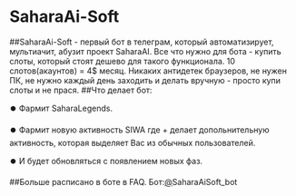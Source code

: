 # SaharaAi-Soft
##SaharaAi-Soft - первый бот в телеграм, который автоматизирует, мультиачит, абузит проект SaharaAI.
Все что нужно для бота - купить слоты, который стоят дешево для такого функционала.
10 слотов(акаунтов) = 4$ месяц.
Никаких антидетек браузеров, не нужен ПК, не нужно каждый день заходить и делать вручную - просто купи слоты и не прася.
##Что делает бот:

⏺️ Фармит SaharaLegends.

⏺️ Фармит новую активность SIWA где + делает допольнительную активность, которая выделяет Вас из обычных пользователей.

⏺️ И будет обновляться с появлением новых фаз.

##Больше расписано в боте в FAQ. Бот:[@](https://t.me/)SaharaAiSoft_bot

